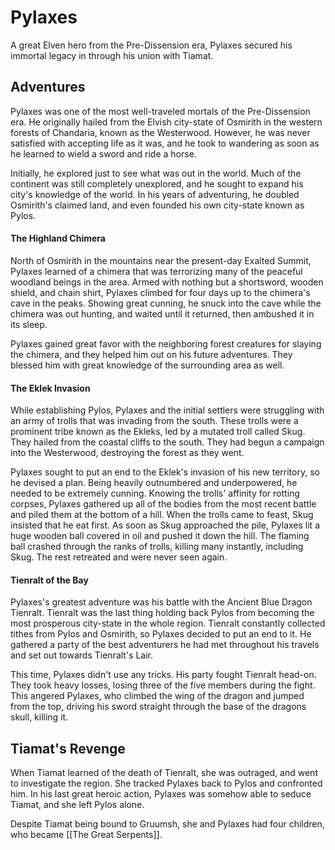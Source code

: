 # Pylaxes
A great Elven hero from the Pre-Dissension era, Pylaxes secured his immortal legacy in through his union with Tiamat. 
## Adventures
Pylaxes was one of the most well-traveled mortals of the Pre-Dissension era. He originally hailed from the Elvish city-state of Osmirith in the western forests of Chandaria, known as the Westerwood. However, he was never satisfied with accepting life as it was, and he took to wandering as soon as he learned to wield a sword and ride a horse.

Initially, he explored just to see what was out in the world. Much of the continent was still completely unexplored, and he sought to expand his city's knowledge of the world. In his years of adventuring, he doubled Osmirith's claimed land, and even founded his own city-state known as Pylos.

#### The Highland Chimera
North of Osmirith in the mountains near the present-day Exalted Summit, Pylaxes learned of a chimera that was terrorizing many of the peaceful woodland beings in the area. Armed with nothing but a shortsword, wooden shield, and chain shirt, Pylaxes climbed for four days up to the chimera's cave in the peaks. Showing great cunning, he snuck into the cave while the chimera was out hunting, and waited until it returned, then ambushed it in its sleep.

Pylaxes gained great favor with the neighboring forest creatures for slaying the chimera, and they helped him out on his future adventures. They blessed him with great knowledge of the surrounding area as well.

#### The Eklek Invasion
While establishing Pylos, Pylaxes and the initial settlers were struggling with an army of trolls that was invading from the south. These trolls were a prominent tribe known as the Ekleks, led by a mutated troll called Skug. They hailed from the coastal cliffs to the south. They had begun a campaign into the Westerwood, destroying the forest as they went.

Pylaxes sought to put an end to the Eklek's invasion of his new territory, so he devised a plan. Being heavily outnumbered and underpowered, he needed to be extremely cunning. Knowing the trolls' affinity for rotting corpses, Pylaxes gathered up all of the bodies from the most recent battle and piled them at the bottom of a hill. When the trolls came to feast, Skug insisted that he eat first. As soon as Skug approached the pile, Pylaxes lit a huge wooden ball covered in oil and pushed it down the hill. The flaming ball crashed through the ranks of trolls, killing many instantly, including Skug. The rest retreated and were never seen again.

#### Tienralt of the Bay
Pylaxes's greatest adventure was his battle with the Ancient Blue Dragon Tienralt. Tienralt was the last thing holding back Pylos from becoming the most prosperous city-state in the whole region. Tienralt constantly collected tithes from Pylos and Osmirith, so Pylaxes decided to put an end to it.
He gathered a party of the best adventurers he had met throughout his travels and set out towards Tienralt's Lair.

This time, Pylaxes didn't use any tricks. His party fought Tienralt head-on. They took heavy losses, losing three of the five members during the fight. This angered Pylaxes, who climbed the wing of the dragon and jumped from the top, driving his sword straight through the base of the dragons skull, killing it.

## Tiamat's Revenge
When Tiamat learned of the death of Tienralt, she was outraged, and went to investigate the region. She tracked Pylaxes back to Pylos and confronted him. In his last great heroic action, Pylaxes was somehow able to seduce Tiamat, and she left Pylos alone.

Despite Tiamat being bound to Gruumsh, she and Pylaxes had four children, who became [[The Great Serpents]].